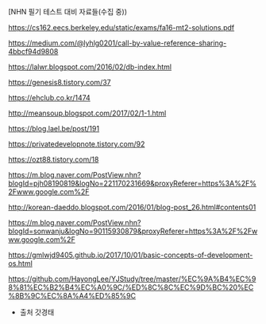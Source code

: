 [NHN 필기 테스트 대비 자료들(수집 중))

https://cs162.eecs.berkeley.edu/static/exams/fa16-mt2-solutions.pdf

https://medium.com/@lyhlg0201/call-by-value-reference-sharing-4bbcf94d9808

https://lalwr.blogspot.com/2016/02/db-index.html

https://genesis8.tistory.com/37

https://ehclub.co.kr/1474

http://meansoup.blogspot.com/2017/02/1-1.html

https://blog.lael.be/post/191

https://privatedevelopnote.tistory.com/92

https://ozt88.tistory.com/18

https://m.blog.naver.com/PostView.nhn?blogId=pjh08190819&logNo=221170231669&proxyReferer=https%3A%2F%2Fwww.google.com%2F

http://korean-daeddo.blogspot.com/2016/01/blog-post_26.html#contents01

https://m.blog.naver.com/PostView.nhn?blogId=sonwanju&logNo=90115930879&proxyReferer=https%3A%2F%2Fwww.google.com%2F

https://gmlwjd9405.github.io/2017/10/01/basic-concepts-of-development-os.html

https://github.com/HayongLee/YJStudy/tree/master/%EC%9A%B4%EC%98%81%EC%B2%B4%EC%A0%9C/%ED%8C%8C%EC%9D%BC%20%EC%8B%9C%EC%8A%A4%ED%85%9C

- 출처 갓경태
